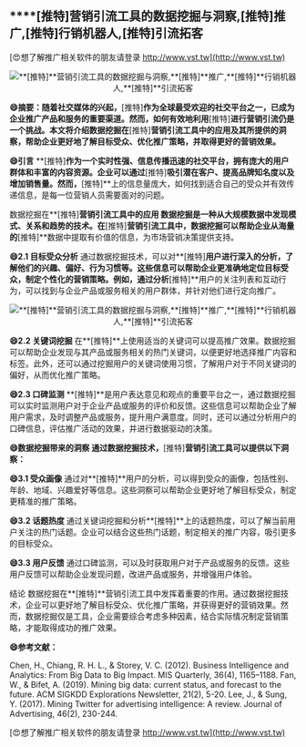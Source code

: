 ## ****[推特]**营销引流工具的数据挖掘与洞察,**[推特]**推广,**[推特]**行销机器人,**[推特]**引流拓客**

[😍想了解推广相关软件的朋友请登录 http://www.vst.tw](http://www.vst.tw)

 <center><img src="https://vst.tw/MP4/tuiguang/png/5.png" alt="**[推特]**营销引流工具的数据挖掘与洞察,**[推特]**推广,**[推特]**行销机器人,**[推特]**引流拓客"></center>

**😄摘要：随着社交媒体的兴起，**[推特]**作为全球最受欢迎的社交平台之一，已成为企业推广产品和服务的重要渠道。然而，如何有效地利用**[推特]**进行营销引流仍是一个挑战。本文将介绍数据挖掘在**[推特]**营销引流工具中的应用及其所提供的洞察，帮助企业更好地了解目标受众、优化推广策略，并取得更好的营销效果。**

**😄引言**
**[推特]**作为一个实时性强、信息传播迅速的社交平台，拥有庞大的用户群体和丰富的内容资源。企业可以通过**[推特]**吸引潜在客户、提高品牌知名度以及增加销售量。然而，**[推特]**上的信息量庞大，如何找到适合自己的受众并有效传递信息，是每一位营销人员需要面对的问题。

数据挖掘在**[推特]**营销引流工具中的应用
数据挖掘是一种从大规模数据中发现模式、关系和趋势的技术。在**[推特]**营销引流工具中，数据挖掘可以帮助企业从海量的**[推特]**数据中提取有价值的信息，为市场营销决策提供支持。

**😄2.1 目标受众分析**
通过数据挖掘技术，可以对**[推特]**用户进行深入的分析，了解他们的兴趣、偏好、行为习惯等。这些信息可以帮助企业更准确地定位目标受众，制定个性化的营销策略。例如，通过分析**[推特]**用户的关注列表和互动行为，可以找到与企业产品或服务相关的用户群体，并针对他们进行定向推广。

 <center><img src="https://vst.tw/MP4/tuiguang/png/1.png" alt="**[推特]**营销引流工具的数据挖掘与洞察,**[推特]**推广,**[推特]**行销机器人,**[推特]**引流拓客"></center>

**😄2.2 关键词挖掘**
在**[推特]**上使用适当的关键词可以提高推广效果。数据挖掘可以帮助企业发现与其产品或服务相关的热门关键词，以便更好地选择推广内容和标签。此外，还可以通过挖掘用户的关键词使用习惯，了解用户对于不同关键词的偏好，从而优化推广策略。

**😄2.3 口碑监测**
**[推特]**是用户表达意见和观点的重要平台之一，通过数据挖掘可以实时监测用户对于企业产品或服务的评价和反馈。这些信息可以帮助企业了解用户需求，及时调整产品或服务，提升用户满意度。同时，还可以通过分析用户的口碑信息，评估推广活动的效果，并进行数据驱动的决策。

**😄数据挖掘带来的洞察 通过数据挖掘技术，**[推特]**营销引流工具可以提供以下洞察：**

**😄3.1 受众画像**
通过对**[推特]**用户的分析，可以得到受众的画像，包括性别、年龄、地域、兴趣爱好等信息。这些洞察可以帮助企业更好地了解目标受众，制定更精准的推广策略。

**😄3.2 话题热度**
通过关键词挖掘和分析**[推特]**上的话题热度，可以了解当前用户关注的热门话题。企业可以结合这些热门话题，制定相关的推广内容，吸引更多的目标受众。

**😄3.3 用户反馈**
通过口碑监测，可以及时获取用户对于产品或服务的反馈。这些用户反馈可以帮助企业发现问题，改进产品或服务，并增强用户体验。

结论 数据挖掘在**[推特]**营销引流工具中发挥着重要的作用。通过数据挖掘技术，企业可以更好地了解目标受众、优化推广策略，并获得更好的营销效果。然而，数据挖掘仅是工具，企业需要综合考虑多种因素，结合实际情况制定营销策略，才能取得成功的推广效果。

**😄参考文献：**

Chen, H., Chiang, R. H. L., & Storey, V. C. (2012). Business Intelligence and Analytics: From Big Data to Big Impact. MIS Quarterly, 36(4), 1165–1188.
Fan, W., & Bifet, A. (2019). Mining big data: current status, and forecast to the future. ACM SIGKDD Explorations Newsletter, 21(2), 5-20.
Lee, J., & Sung, Y. (2017). Mining Twitter for advertising intelligence: A review. Journal of Advertising, 46(2), 230-244.

[😍想了解推广相关软件的朋友请登录 http://www.vst.tw](http://www.vst.tw)



